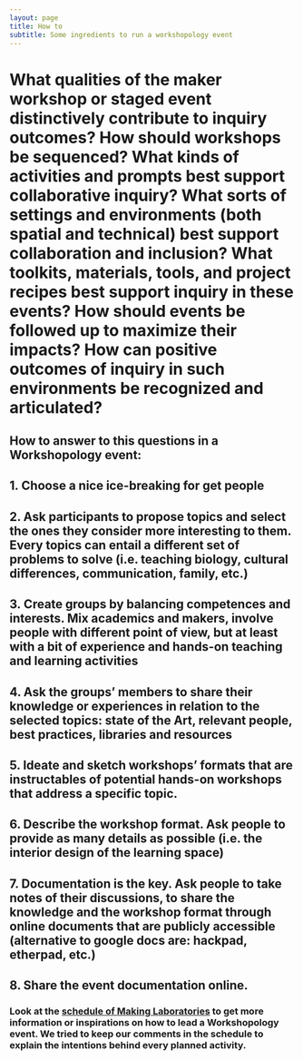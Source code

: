 ```yaml
---
layout: page
title: How to 
subtitle: Some ingredients to run a workshopology event
---
```


# What qualities of the maker workshop or staged event distinctively contribute to inquiry outcomes? How should workshops be sequenced? What kinds of activities and prompts best support collaborative inquiry? What sorts of settings and environments (both spatial and technical) best support collaboration and inclusion? What toolkits, materials, tools, and project recipes best support inquiry in these events? How should events be followed up to maximize their impacts? How can positive outcomes of inquiry in such environments be recognized and articulated? 

## How to answer to this questions in a Workshopology event:

## 1. Choose a nice ice-breaking for get people 

## 2. Ask participants to propose topics and select the ones they consider more interesting to them. Every topics can entail a different set of problems to solve (i.e. teaching biology, cultural differences, communication, family, etc.)

## 3. Create groups by balancing competences and interests. Mix academics and makers, involve people with different point of view, but at least with a bit of experience and hands-on teaching and learning activities

## 4. Ask the groups’ members to share their knowledge or experiences in relation to the selected topics: state of the Art, relevant people, best practices, libraries and resources 

## 5. Ideate and sketch workshops’ formats that are instructables of potential hands-on workshops that address a specific topic.

## 6. Describe the workshop format. Ask people to provide as many details as possible (i.e. the interior design of the learning space)

## 7. Documentation is the key. Ask people to take notes of their discussions, to share the knowledge and the workshop format through online documents that are publicly accessible (alternative to google docs are: hackpad, etherpad, etc.)

## 8. Share the event documentation online.



### Look at the [schedule of Making Laboratories](https://hackpad.com/Making-laboratories-Schedule-dpbs2UM86Z5) to get more information or inspirations on how to lead a Workshopology event. We tried to keep our comments in the schedule to explain the intentions behind every planned activity.











